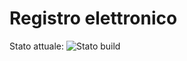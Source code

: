 # Registro elettronico
Stato attuale: ![Stato build](https://travis-ci.org/hit-group/registro.svg?branch=master)
